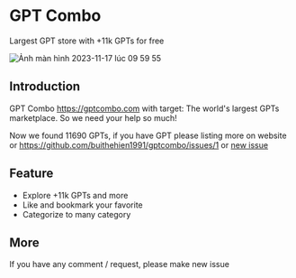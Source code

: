 # GPT Combo
Largest GPT store with +11k GPTs for free

![Ảnh màn hình 2023-11-17 lúc 09 59 55](https://github.com/buithehien1991/gptcombo/assets/577666/291f7547-9829-4de3-bed2-cba2debf107c)

## Introduction
GPT Combo https://gptcombo.com with target: The world's largest GPTs marketplace. So we need your help so much!

Now we found 11690 GPTs, if you have GPT please listing more on website or https://github.com/buithehien1991/gptcombo/issues/1 or [new issue](https://github.com/buithehien1991/gptcombo/issues/new)

## Feature
- Explore +11k GPTs and more
- Like and bookmark your favorite
- Categorize to many category
## More
If you have any comment / request, please make new issue
